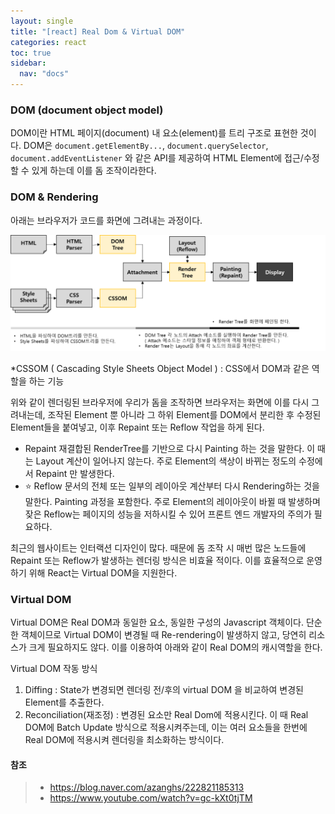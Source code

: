 ```yaml
---
layout: single
title: "[react] Real Dom & Virtual DOM"
categories: react
toc: true
sidebar:
  nav: "docs"
---
```


### DOM (document object model)

DOM이란 HTML 페이지(document) 내 요소(element)를 트리 구조로 표현한 것이다.
DOM은 `document.getElementBy...`, `document.querySelector`, `document.addEventListener` 와 같은 API를 제공하여 HTML Element에 접근/수정 할 수 있게 하는데 이를 돔 조작이라한다.



### DOM & Rendering

아래는 브라우저가 코드를 화면에 그려내는 과정이다. 

![image-20221004170126745](\images\2022-10-04-react-DOM\image-20221004170126745.png)

*CSSOM ( Cascading Style Sheets Object Model ) : CSS에서 DOM과 같은 역할을 하는 기능



위와 같이 렌더링된 브라우저에 우리가 돔을 조작하면 브라우저는 화면에 이를 다시 그려내는데, 조작된 Element 뿐 아니라 그 하위 Element를 DOM에서 분리한 후 수정된 Element들을 붙여넣고, 이후 Repaint 또는 Reflow 작업을 하게 된다. 

- Repaint
  재결합된 RenderTree를 기반으로 다시 Painting 하는 것을 말한다. 이 때는 Layout 계산이 일어나지 않는다.
  주로 Element의 색상이 바뀌는 정도의 수정에서 Repaint 만 발생한다.
- ⭐ Reflow
  문서의 전체 또는 일부의 레이아웃 계산부터 다시 Rendering하는 것을 말한다. Painting 과정을 포함한다.
  주로 Element의 레이아웃이 바뀔 때 발생하며 잦은 Reflow는 페이지의 성능을 저하시킬 수 있어 프론트 엔드 개발자의 주의가 필요하다.



최근의 웹사이트는 인터랙션 디자인이 많다. 때문에 돔 조작 시 매번 많은 노드들에 Repaint 또는 Reflow가 발생하는 렌더링 방식은 비효율 적이다. 
이를 효율적으로 운영하기 위해 React는 Virtual DOM을 지원한다. 



### Virtual DOM

Virtual DOM은 Real DOM과 동일한 요소, 동일한 구성의 Javascript 객체이다. 
단순한 객체이므로 Virtual DOM이 변경될 때 Re-rendering이 발생하지 않고, 당연히 리소스가 크게 필요하지도 않다. 이를 이용하여 아래와 같이 Real DOM의 캐시역할을 한다. 



Virtual DOM 작동 방식

1. Diffing : State가 변경되면 렌더링 전/후의 virtual DOM 을 비교하여 변경된 Element를 추출한다. 
2. Reconciliation(재조정) : 변경된 요소만 Real Dom에 적용시킨다.
   이 때 Real DOM에 Batch Update 방식으로 적용시켜주는데, 이는 여러 요소들을 한번에 Real DOM에 적용시켜 렌더링을 최소화하는 방식이다.



#### 참조

> - https://blog.naver.com/azanghs/222821185313
> - https://www.youtube.com/watch?v=gc-kXt0tjTM